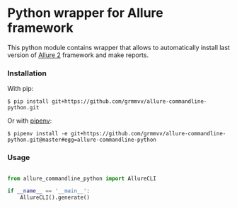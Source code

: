 # Python wrapper for Allure framework

This python module contains wrapper that allows to automatically install last version of [Allure 2](https://github.com/allure-framework/allure2) framework and make reports.

### Installation
With pip:

`$ pip install git+https://github.com/grmmvv/allure-commandline-python.git`

Or with [pipenv](https://pipenv.kennethreitz.org/en/latest/):

`$ pipenv install -e git+https://github.com/grmmvv/allure-commandline-python.git@master#egg=allure-commandline-python`

### Usage

```python

from allure_commandline_python import AllureCLI

if __name__ == '__main__':
    AllureCLI().generate()

```
